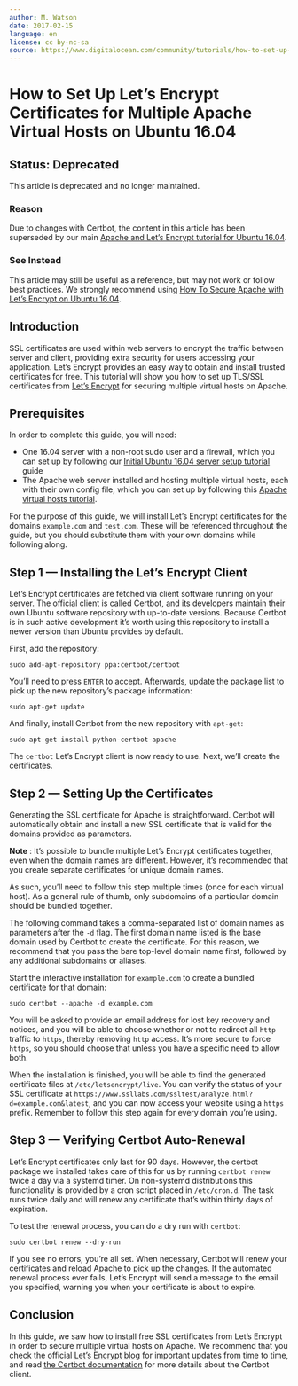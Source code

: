 ```yaml
---
author: M. Watson
date: 2017-02-15
language: en
license: cc by-nc-sa
source: https://www.digitalocean.com/community/tutorials/how-to-set-up-let-s-encrypt-certificates-for-multiple-apache-virtual-hosts-on-ubuntu-16-04
---
```


# How to Set Up Let’s Encrypt Certificates for Multiple Apache Virtual Hosts on Ubuntu 16.04

## **Status:** Deprecated

This article is deprecated and no longer maintained.

### Reason

Due to changes with Certbot, the content in this article has been superseded by our main [Apache and Let’s Encrypt tutorial for Ubuntu 16.04](how-to-secure-apache-with-let-s-encrypt-on-ubuntu-16-04).

### See Instead

This article may still be useful as a reference, but may not work or follow best practices. We strongly recommend using [How To Secure Apache with Let’s Encrypt on Ubuntu 16.04](how-to-secure-apache-with-let-s-encrypt-on-ubuntu-16-04).

## Introduction

SSL certificates are used within web servers to encrypt the traffic between server and client, providing extra security for users accessing your application. Let’s Encrypt provides an easy way to obtain and install trusted certificates for free. This tutorial will show you how to set up TLS/SSL certificates from [Let’s Encrypt](https://letsencrypt.org/) for securing multiple virtual hosts on Apache.

## Prerequisites

In order to complete this guide, you will need:

- One 16.04 server with a non-root sudo user and a firewall, which you can set up by following our [Initial Ubuntu 16.04 server setup tutorial](initial-server-setup-with-ubuntu-16-04) guide
- The Apache web server installed and hosting multiple virtual hosts, each with their own config file, which you can set up by following this [Apache virtual hosts tutorial](how-to-set-up-apache-virtual-hosts-on-ubuntu-16-04).

For the purpose of this guide, we will install Let’s Encrypt certificates for the domains `example.com` and `test.com`. These will be referenced throughout the guide, but you should substitute them with your own domains while following along.

## Step 1 — Installing the Let’s Encrypt Client

Let’s Encrypt certificates are fetched via client software running on your server. The official client is called Certbot, and its developers maintain their own Ubuntu software repository with up-to-date versions. Because Certbot is in such active development it’s worth using this repository to install a newer version than Ubuntu provides by default.

First, add the repository:

    sudo add-apt-repository ppa:certbot/certbot

You’ll need to press `ENTER` to accept. Afterwards, update the package list to pick up the new repository’s package information:

    sudo apt-get update

And finally, install Certbot from the new repository with `apt-get`:

    sudo apt-get install python-certbot-apache

The `certbot` Let’s Encrypt client is now ready to use. Next, we’ll create the certificates.

## Step 2 — Setting Up the Certificates

Generating the SSL certificate for Apache is straightforward. Certbot will automatically obtain and install a new SSL certificate that is valid for the domains provided as parameters.

**Note** : It’s possible to bundle multiple Let’s Encrypt certificates together, even when the domain names are different. However, it’s recommended that you create separate certificates for unique domain names.

As such, you’ll need to follow this step multiple times (once for each virtual host). As a general rule of thumb, only subdomains of a particular domain should be bundled together.

The following command takes a comma-separated list of domain names as parameters after the `-d` flag. The first domain name listed is the base domain used by Certbot to create the certificate. For this reason, we recommend that you pass the bare top-level domain name first, followed by any additional subdomains or aliases.

Start the interactive installation for `example.com` to create a bundled certificate for that domain:

    sudo certbot --apache -d example.com

You will be asked to provide an email address for lost key recovery and notices, and you will be able to choose whether or not to redirect all `http` traffic to `https`, thereby removing `http` access. It’s more secure to force `https`, so you should choose that unless you have a specific need to allow both.

When the installation is finished, you will be able to find the generated certificate files at `/etc/letsencrypt/live`. You can verify the status of your SSL certificate at `https://www.ssllabs.com/ssltest/analyze.html?d=example.com&latest`, and you can now access your website using a `https` prefix. Remember to follow this step again for every domain you’re using.

## Step 3 — Verifying Certbot Auto-Renewal

Let’s Encrypt certificates only last for 90 days. However, the certbot package we installed takes care of this for us by running `certbot renew` twice a day via a systemd timer. On non-systemd distributions this functionality is provided by a cron script placed in `/etc/cron.d`. The task runs twice daily and will renew any certificate that’s within thirty days of expiration.

To test the renewal process, you can do a dry run with `certbot`:

    sudo certbot renew --dry-run

If you see no errors, you’re all set. When necessary, Certbot will renew your certificates and reload Apache to pick up the changes. If the automated renewal process ever fails, Let’s Encrypt will send a message to the email you specified, warning you when your certificate is about to expire.

## Conclusion

In this guide, we saw how to install free SSL certificates from Let’s Encrypt in order to secure multiple virtual hosts on Apache. We recommend that you check the official [Let’s Encrypt blog](https://letsencrypt.org/blog/) for important updates from time to time, and read [the Certbot documentation](https://certbot.eff.org/docs/) for more details about the Certbot client.
